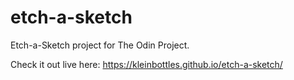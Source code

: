 # etch-a-sketch
Etch-a-Sketch project for The Odin Project.

Check it out live here: https://kleinbottles.github.io/etch-a-sketch/
